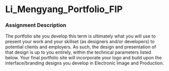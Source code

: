 # Li_Mengyang_Portfolio_FIP

### Assignment Description
The portfolio site you develop this term is ultimately what you will use to present your work and your skillset (as designers and/or developers) to potential clients and employers. As such, the design and presentation of that design is up to you entirely, within the technical parameters listed below. Your final portfolio site will incorporate your logo and build upon the interface/branding designs you develop in Electronic Image and Production.

